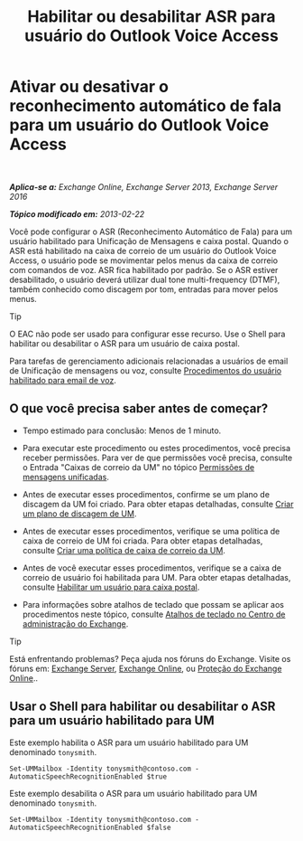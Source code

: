 ﻿---
title: 'Habilitar ou desabilitar ASR para usuário do Outlook Voice Access'
TOCTitle: Ativar ou desativar o reconhecimento automático de fala para um usuário do Outlook Voice Access
ms:assetid: 58f41016-e725-432b-953e-415d61e0664c
ms:mtpsurl: https://technet.microsoft.com/pt-br/library/Bb232062(v=EXCHG.150)
ms:contentKeyID: 50556203
ms.date: 05/22/2018
mtps_version: v=EXCHG.150
ms.translationtype: MT
---

# Ativar ou desativar o reconhecimento automático de fala para um usuário do Outlook Voice Access

 

_**Aplica-se a:** Exchange Online, Exchange Server 2013, Exchange Server 2016_

_**Tópico modificado em:** 2013-02-22_

Você pode configurar o ASR (Reconhecimento Automático de Fala) para um usuário habilitado para Unificação de Mensagens e caixa postal. Quando o ASR está habilitado na caixa de correio de um usuário do Outlook Voice Access, o usuário pode se movimentar pelos menus da caixa de correio com comandos de voz. ASR fica habilitado por padrão. Se o ASR estiver desabilitado, o usuário deverá utilizar dual tone multi-frequency (DTMF), também conhecido como discagem por tom, entradas para mover pelos menus.


> [!TIP]
> O EAC não pode ser usado para configurar esse recurso. Use o Shell para habilitar ou desabilitar o ASR para um usuário de caixa postal.



Para tarefas de gerenciamento adicionais relacionadas a usuários de email de Unificação de mensagens ou voz, consulte [Procedimentos do usuário habilitado para email de voz](voice-mail-enabled-user-procedures-exchange-2013-help.md).

## O que você precisa saber antes de começar?

  - Tempo estimado para conclusão: Menos de 1 minuto.

  - Para executar este procedimento ou estes procedimentos, você precisa receber permissões. Para ver de que permissões você precisa, consulte o Entrada "Caixas de correio da UM" no tópico [Permissões de mensagens unificadas](unified-messaging-permissions-exchange-2013-help.md).

  - Antes de executar esses procedimentos, confirme se um plano de discagem da UM foi criado. Para obter etapas detalhadas, consulte [Criar um plano de discagem de UM](create-a-um-dial-plan-exchange-2013-help.md).

  - Antes de executar esses procedimentos, verifique se uma política de caixa de correio de UM foi criada. Para obter etapas detalhadas, consulte [Criar uma política de caixa de correio da UM](create-a-um-mailbox-policy-exchange-2013-help.md).

  - Antes de você executar esses procedimentos, verifique se a caixa de correio de usuário foi habilitada para UM. Para obter etapas detalhadas, consulte [Habilitar um usuário para caixa postal](enable-a-user-for-voice-mail-exchange-2013-help.md).

  - Para informações sobre atalhos de teclado que possam se aplicar aos procedimentos neste tópico, consulte [Atalhos de teclado no Centro de administração do Exchange](keyboard-shortcuts-in-the-exchange-admin-center-exchange-online-protection-help.md).


> [!TIP]
> Está enfrentando problemas? Peça ajuda nos fóruns do Exchange. Visite os fóruns em: <A href="https://go.microsoft.com/fwlink/p/?linkid=60612">Exchange Server</A>, <A href="https://go.microsoft.com/fwlink/p/?linkid=267542">Exchange Online</A>, ou <A href="https://go.microsoft.com/fwlink/p/?linkid=285351">Proteção do Exchange Online</A>..



## Usar o Shell para habilitar ou desabilitar o ASR para um usuário habilitado para UM

Este exemplo habilita o ASR para um usuário habilitado para UM denominado `tonysmith`.

    Set-UMMailbox -Identity tonysmith@contoso.com -AutomaticSpeechRecognitionEnabled $true

Este exemplo desabilita o ASR para um usuário habilitado para UM denominado `tonysmith`.

    Set-UMMailbox -Identity tonysmith@contoso.com -AutomaticSpeechRecognitionEnabled $false

